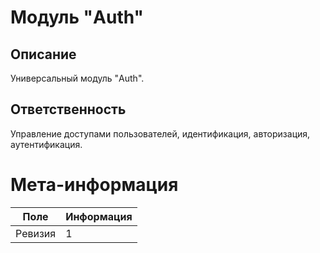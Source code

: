 # Модуль "Auth"
## Описание
Универсальный модуль "Auth".

## Ответственность
Управление доступами пользователей, идентификация, авторизация, аутентификация.

# Мета-информация
| Поле    | Информация |
|---------|------------|
| Ревизия | 1          |
